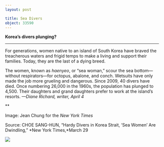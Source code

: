 ```yaml
---
layout: post

title: Sea Divers
object: 33590
---
```

**Korea’s divers plunging?**

****

For generations, women native to an island of South Korea have braved the treacherous waters and frigid temps to make a living and support their families. Today, they are the last of a dying breed.

The women, known as *haenyeo*, or “sea woman,” scour the sea bottom—without respirators—for octopus, abalone, and conch. Wetsuits have only made the job more grueling and dangerous. Since 2009, 40 divers have died. Once numbering 26,000 in the 1960s, the population has plunged to 4,500. Their daughters and grand daughters prefer to work at the island’s resorts. *—Diane Richard, writer, April 4*

**

Image: Jean Chung for the *New York Times*

Source: CHOE SANG-HUN, “Hardy Divers in Korea Strait, ‘Sea Women’ Are Dwindling,” *New York Times,*March 29

![]({{siteurl.base}}/images/14-04-2_2010.83_SeaWomenEDIT-1.jpeg)
